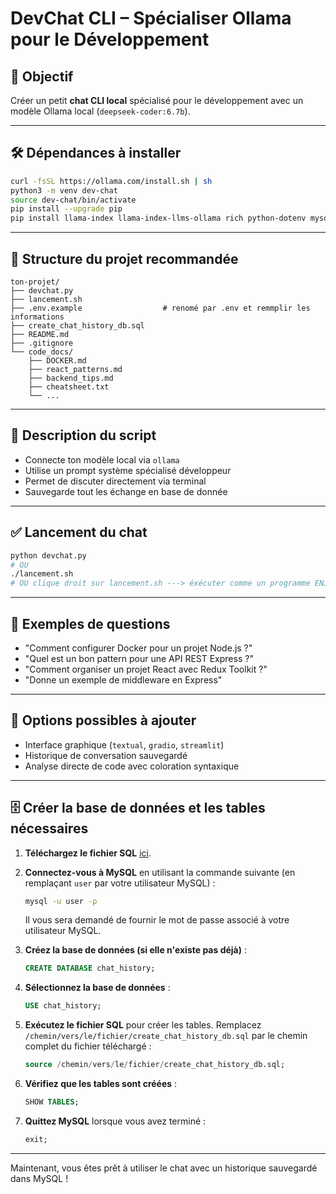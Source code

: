 
# DevChat CLI – Spécialiser Ollama pour le Développement

## 🎯 Objectif

Créer un petit **chat CLI local** spécialisé pour le développement avec un modèle Ollama local (`deepseek-coder:6.7b`).

---

## 🛠️ Dépendances à installer

```bash
curl -fsSL https://ollama.com/install.sh | sh
python3 -m venv dev-chat
source dev-chat/bin/activate
pip install --upgrade pip
pip install llama-index llama-index-llms-ollama rich python-dotenv mysql-connector-python
```

---

## 📁 Structure du projet recommandée

```
ton-projet/
├── devchat.py
├── lancement.sh
├── .env.example                  # renomé par .env et remmplir les informations
├── create_chat_history_db.sql
├── README.md
├── .gitignore
└── code_docs/
    ├── DOCKER.md
    ├── react_patterns.md
    ├── backend_tips.md
    ├── cheatsheet.txt
    └── ...
```

---

## 🧠 Description du script

- Connecte ton modèle local via `ollama`
- Utilise un prompt système spécialisé développeur
- Permet de discuter directement via terminal
- Sauvegarde tout les échange en base de donnée

---

## ✅ Lancement du chat

```bash
python devchat.py
# OU
./lancement.sh
# OU clique droit sur lancement.sh ---> éxécuter comme un programme ENJOY :)
```

---

## 💬 Exemples de questions

- "Comment configurer Docker pour un projet Node.js ?"
- "Quel est un bon pattern pour une API REST Express ?"
- "Comment organiser un projet React avec Redux Toolkit ?"
- "Donne un exemple de middleware en Express"

---

## 🚀 Options possibles à ajouter

- Interface graphique (`textual`, `gradio`, `streamlit`)
- Historique de conversation sauvegardé
- Analyse directe de code avec coloration syntaxique

---

## 🗄️ Créer la base de données et les tables nécessaires

1. **Téléchargez le fichier SQL** [ici](create_chat_history_db.sql).

2. **Connectez-vous à MySQL** en utilisant la commande suivante (en remplaçant `user` par votre utilisateur MySQL) :

    ```bash
    mysql -u user -p
    ```

    Il vous sera demandé de fournir le mot de passe associé à votre utilisateur MySQL.

3. **Créez la base de données (si elle n'existe pas déjà)** :

    ```sql
    CREATE DATABASE chat_history;
    ```

4. **Sélectionnez la base de données** :

    ```sql
    USE chat_history;
    ```

5. **Exécutez le fichier SQL** pour créer les tables. Remplacez `/chemin/vers/le/fichier/create_chat_history_db.sql` par le chemin complet du fichier téléchargé :

    ```sql
    source /chemin/vers/le/fichier/create_chat_history_db.sql;
    ```

6. **Vérifiez que les tables sont créées** :

    ```sql
    SHOW TABLES;
    ```

7. **Quittez MySQL** lorsque vous avez terminé :

    ```sql
    exit;
    ```

---

Maintenant, vous êtes prêt à utiliser le chat avec un historique sauvegardé dans MySQL !
